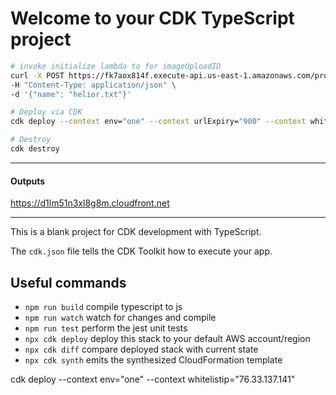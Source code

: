 # Welcome to your CDK TypeScript project

```sh
# invoke initialize lambda to for imageUploadID
curl -X POST https://fk7aox814f.execute-api.us-east-1.amazonaws.com/prod/initialize \
-H "Content-Type: application/json" \
-d '{"name": "helior.txt"}'

# Deploy via CDK
cdk deploy --context env="one" --context urlExpiry="900" --context whitelistip="76.33.137.141"

# Destroy
cdk destroy
```
---
#### Outputs
https://d1lm51n3xl8g8m.cloudfront.net

---
This is a blank project for CDK development with TypeScript.

The `cdk.json` file tells the CDK Toolkit how to execute your app.

## Useful commands

* `npm run build`   compile typescript to js
* `npm run watch`   watch for changes and compile
* `npm run test`    perform the jest unit tests
* `npx cdk deploy`  deploy this stack to your default AWS account/region
* `npx cdk diff`    compare deployed stack with current state
* `npx cdk synth`   emits the synthesized CloudFormation template

cdk deploy --context env="one" --context whitelistip="76.33.137.141"
